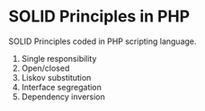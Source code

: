 # SOLID Principles in PHP
SOLID Principles coded in PHP scripting language.

1. Single responsibility
2. Open/closed
3. Liskov substitution
4. Interface segregation
5. Dependency inversion
